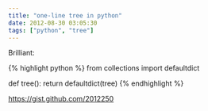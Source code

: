 ```yaml
---
title: "one-line tree in python"
date: 2012-08-30 03:05:30
tags: ["python", "tree"]
---
```


<p>
Brilliant:

{% highlight python %}
from collections import defaultdict

def tree(): return defaultdict(tree)
{% endhighlight %}
</p>

<p>
<a href="https://gist.github.com/2012250">https://gist.github.com/2012250</a>
</p>

